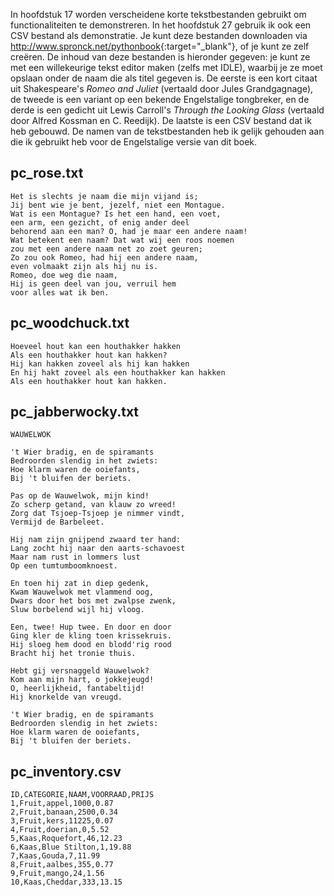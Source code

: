 In hoofdstuk
17
worden verscheidene korte tekstbestanden gebruikt om functionaliteiten
te demonstreren. In het hoofdstuk
27
gebruik ik ook een CSV bestand als demonstratie. Je kunt deze bestanden
downloaden via <http://www.spronck.net/pythonbook>{:target="_blank"}, of je kunt ze zelf
creëren. De inhoud van deze bestanden is hieronder gegeven: je kunt ze
met een willekeurige tekst editor maken (zelfs met IDLE), waarbij je ze
moet opslaan onder de naam die als titel gegeven is. De eerste is een
kort citaat uit Shakespeare's *Romeo and Juliet* (vertaald door Jules
Grandgagnage), de tweede is een variant op een bekende Engelstalige
tongbreker, en de derde is een gedicht uit Lewis Carroll's *Through the
Looking Glass* (vertaald door Alfred Kossman en C. Reedijk). De laatste
is een CSV bestand dat ik heb gebouwd. De namen van de tekstbestanden
heb ik gelijk gehouden aan die ik gebruikt heb voor de Engelstalige
versie van dit boek.

## pc_rose.txt

    Het is slechts je naam die mijn vijand is;
    Jij bent wie je bent, jezelf, niet een Montague.
    Wat is een Montague? Is het een hand, een voet,
    een arm, een gezicht, of enig ander deel
    behorend aan een man? O, had je maar een andere naam!
    Wat betekent een naam? Dat wat wij een roos noemen
    zou met een andere naam net zo zoet geuren;
    Zo zou ook Romeo, had hij een andere naam,
    even volmaakt zijn als hij nu is.
    Romeo, doe weg die naam,
    Hij is geen deel van jou, verruil hem
    voor alles wat ik ben.

## pc_woodchuck.txt

    Hoeveel hout kan een houthakker hakken
    Als een houthakker hout kan hakken?
    Hij kan hakken zoveel als hij kan hakken
    En hij hakt zoveel als een houthakker kan hakken
    Als een houthakker hout kan hakken.

## pc_jabberwocky.txt

    WAUWELWOK

    't Wier bradig, en de spiramants
    Bedroorden slendig in het zwiets:
    Hoe klarm waren de ooiefants,
    Bij 't bluifen der beriets.

    Pas op de Wauwelwok, mijn kind!
    Zo scherp getand, van klauw zo wreed!
    Zorg dat Tsjoep-Tsjoep je nimmer vindt,
    Vermijd de Barbeleet.

    Hij nam zijn gnijpend zwaard ter hand:
    Lang zocht hij naar den aarts-schavoest
    Maar nam rust in lommers lust
    Op een tumtumboomknoest.

    En toen hij zat in diep gedenk,
    Kwam Wauwelwok met vlammend oog,
    Dwars door het bos met zwalpse zwenk,
    Sluw borbelend wijl hij vloog.

    Een, twee! Hup twee. En door en door
    Ging kler de kling toen krissekruis.
    Hij sloeg hem dood en blodd'rig rood
    Bracht hij het tronie thuis.

    Hebt gij versnaggeld Wauwelwok?
    Kom aan mijn hart, o jokkejeugd!
    O, heerlijkheid, fantabeltijd!
    Hij knorkelde van vreugd.

    't Wier bradig, en de spiramants
    Bedroorden slendig in het zwiets:
    Hoe klarm waren de ooiefants,
    Bij 't bluifen der beriets.

## pc_inventory.csv

    ID,CATEGORIE,NAAM,VOORRAAD,PRIJS
    1,Fruit,appel,1000,0.87
    2,Fruit,banaan,2500,0.34
    3,Fruit,kers,11225,0.07
    4,Fruit,doerian,0,5.52
    5,Kaas,Roquefort,46,12.23
    6,Kaas,Blue Stilton,1,19.88
    7,Kaas,Gouda,7,11.99
    8,Fruit,aalbes,355,0.77
    9,Fruit,mango,24,1.56
    10,Kaas,Cheddar,333,13.15
